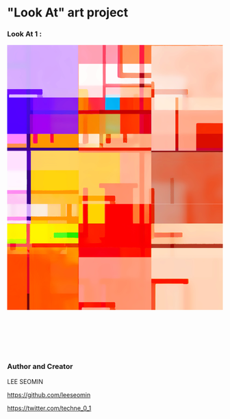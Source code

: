 # "Look At" art project 


### Look At 1 : 
 
 <img src="https://github.com/leeseomin/arising/blob/main/art/arise79.png" width="2000">

<br/><br/>









<br/><br/>

 ### Author and Creator
 
 LEE SEOMIN
 
 
 https://github.com/leeseomin
 
 https://twitter.com/techne_0_1 
